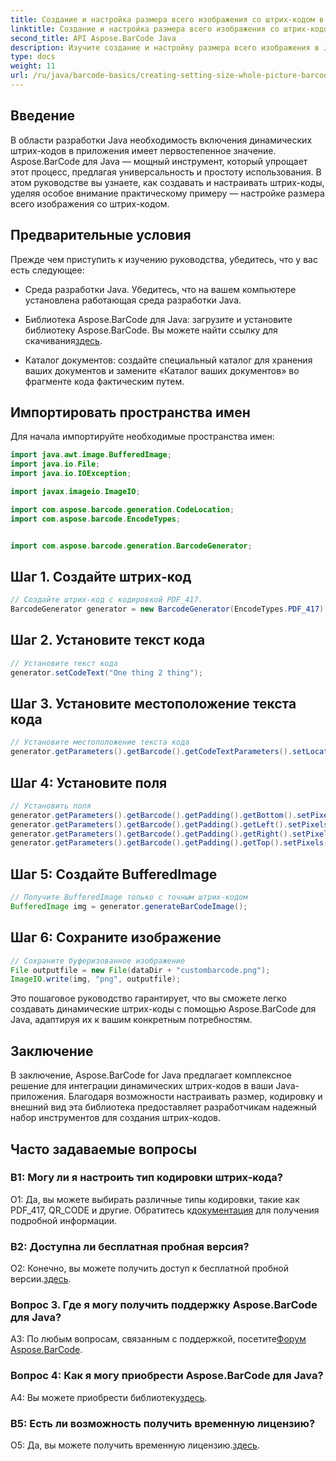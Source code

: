 ```yaml
---
title: Создание и настройка размера всего изображения со штрих-кодом в Java
linktitle: Создание и настройка размера всего изображения со штрих-кодом
second_title: API Aspose.BarCode Java
description: Изучите создание и настройку размера всего изображения в Java с помощью Aspose.BarCode. Настраивайте размер, кодировку и внешний вид без особых усилий.
type: docs
weight: 11
url: /ru/java/barcode-basics/creating-setting-size-whole-picture-barcode/
---
```

## Введение

В области разработки Java необходимость включения динамических штрих-кодов в приложения имеет первостепенное значение. Aspose.BarCode для Java — мощный инструмент, который упрощает этот процесс, предлагая универсальность и простоту использования. В этом руководстве вы узнаете, как создавать и настраивать штрих-коды, уделяя особое внимание практическому примеру — настройке размера всего изображения со штрих-кодом.

## Предварительные условия

Прежде чем приступить к изучению руководства, убедитесь, что у вас есть следующее:

- Среда разработки Java. Убедитесь, что на вашем компьютере установлена работающая среда разработки Java.

-  Библиотека Aspose.BarCode для Java: загрузите и установите библиотеку Aspose.BarCode. Вы можете найти ссылку для скачивания[здесь](https://releases.aspose.com/barcode/java/).

- Каталог документов: создайте специальный каталог для хранения ваших документов и замените «Каталог ваших документов» во фрагменте кода фактическим путем.

## Импортировать пространства имен

Для начала импортируйте необходимые пространства имен:

```java
import java.awt.image.BufferedImage;
import java.io.File;
import java.io.IOException;

import javax.imageio.ImageIO;

import com.aspose.barcode.generation.CodeLocation;
import com.aspose.barcode.EncodeTypes;


import com.aspose.barcode.generation.BarcodeGenerator;
```

## Шаг 1. Создайте штрих-код

```java
// Создайте штрих-код с кодировкой PDF_417.
BarcodeGenerator generator = new BarcodeGenerator(EncodeTypes.PDF_417);
```

## Шаг 2. Установите текст кода

```java
// Установите текст кода
generator.setCodeText("One thing 2 thing");
```

## Шаг 3. Установите местоположение текста кода

```java
// Установите местоположение текста кода
generator.getParameters().getBarcode().getCodeTextParameters().setLocation(CodeLocation.NONE);
```

## Шаг 4: Установите поля

```java
// Установить поля
generator.getParameters().getBarcode().getPadding().getBottom().setPixels(0);
generator.getParameters().getBarcode().getPadding().getLeft().setPixels(0);
generator.getParameters().getBarcode().getPadding().getRight().setPixels(0);
generator.getParameters().getBarcode().getPadding().getTop().setPixels(0);
```

## Шаг 5: Создайте BufferedImage

```java
// Получите BufferedImage только с точным штрих-кодом
BufferedImage img = generator.generateBarCodeImage();
```

## Шаг 6: Сохраните изображение

```java
// Сохраните буферизованное изображение
File outputfile = new File(dataDir + "custombarcode.png");
ImageIO.write(img, "png", outputfile);
```

Это пошаговое руководство гарантирует, что вы сможете легко создавать динамические штрих-коды с помощью Aspose.BarCode для Java, адаптируя их к вашим конкретным потребностям.

## Заключение

В заключение, Aspose.BarCode for Java предлагает комплексное решение для интеграции динамических штрих-кодов в ваши Java-приложения. Благодаря возможности настраивать размер, кодировку и внешний вид эта библиотека предоставляет разработчикам надежный набор инструментов для создания штрих-кодов.

## Часто задаваемые вопросы

### В1: Могу ли я настроить тип кодировки штрих-кода?

 О1: Да, вы можете выбирать различные типы кодировки, такие как PDF_417, QR_CODE и другие. Обратитесь к[документация](https://reference.aspose.com/barcode/java/) для получения подробной информации.

### В2: Доступна ли бесплатная пробная версия?

 О2: Конечно, вы можете получить доступ к бесплатной пробной версии.[здесь](https://releases.aspose.com/).

### Вопрос 3. Где я могу получить поддержку Aspose.BarCode для Java?

 A3: По любым вопросам, связанным с поддержкой, посетите[Форум Aspose.BarCode](https://forum.aspose.com/c/barcode/13).

### Вопрос 4: Как я могу приобрести Aspose.BarCode для Java?

 A4: Вы можете приобрести библиотеку[здесь](https://purchase.aspose.com/buy).

### В5: Есть ли возможность получить временную лицензию?

 О5: Да, вы можете получить временную лицензию.[здесь](https://purchase.aspose.com/temporary-license/).